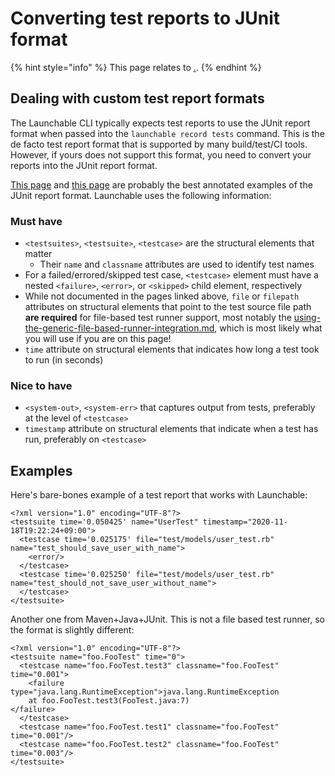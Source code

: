 # Converting test reports to JUnit format

{% hint style="info" %}
This page relates to [.](./ "mention").
{% endhint %}

## Dealing with custom test report formats

The Launchable CLI typically expects test reports to use the JUnit report format when passed into the `launchable record tests` command. This is the de facto test report format that is supported by many build/test/CI tools. However, if yours does not support this format, you need to convert your reports into the JUnit report format.

[This page](https://llg.cubic.org/docs/junit/) and [this page](https://help.catchsoftware.com/display/ET/JUnit+Format) are probably the best annotated examples of the JUnit report format. Launchable uses the following information:

### Must have

* `<testsuites>`, `<testsuite>`, `<testcase>` are the structural elements that matter
  * Their `name` and `classname` attributes are used to identify test names
* For a failed/errored/skipped test case, `<testcase>` element must have a nested `<failure>`, `<error>`, or `<skipped>` child element, respectively
* While not documented in the pages linked above, `file` or `filepath` attributes on structural elements that point to the test source file path **are required** for file-based test runner support, most notably the [using-the-generic-file-based-runner-integration.md](../../../resources/integrations/using-the-generic-file-based-runner-integration.md "mention"), which is most likely what you will use if you are on this page!
* `time` attribute on structural elements that indicates how long a test took to run (in seconds)

### Nice to have

* `<system-out>`, `<system-err>` that captures output from tests, preferably at the level of `<testcase>`
* `timestamp` attribute on structural elements that indicate when a test has run, preferably on `<testcase>`

## Examples

Here's bare-bones example of a test report that works with Launchable:

```markup
<?xml version="1.0" encoding="UTF-8"?>
<testsuite time='0.050425' name="UserTest" timestamp="2020-11-18T19:22:24+09:00">
  <testcase time='0.025175' file="test/models/user_test.rb" name="test_should_save_user_with_name">
    <error/>
  </testcase>
  <testcase time='0.025250' file="test/models/user_test.rb" name="test_should_not_save_user_without_name">
  </testcase>
</testsuite>
```

Another one from Maven+Java+JUnit. This is not a file based test runner, so the format is slightly different:

```markup
<?xml version="1.0" encoding="UTF-8"?>
<testsuite name="foo.FooTest" time="0">
  <testcase name="foo.FooTest.test3" classname="foo.FooTest" time="0.001">
    <failure type="java.lang.RuntimeException">java.lang.RuntimeException
    at foo.FooTest.test3(FooTest.java:7)
</failure>
  </testcase>
  <testcase name="foo.FooTest.test1" classname="foo.FooTest" time="0.001"/>
  <testcase name="foo.FooTest.test2" classname="foo.FooTest" time="0.003"/>
</testsuite>
```
